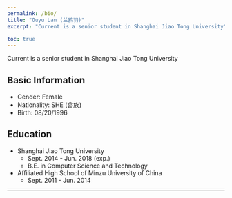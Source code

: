 ```yaml
---
permalink: /bio/
title: "Ouyu Lan (兰鸥羽)"
excerpt: "Current is a senior student in Shanghai Jiao Tong University"

toc: true
---
```


Current is a senior student in Shanghai Jiao Tong University

## Basic Information
* Gender: Female
* Nationality: SHE (畲族)
* Birth: 08/20/1996

## Education
* Shanghai Jiao Tong University 
	* Sept. 2014 - Jun. 2018 (exp.)
	* B.E. in Computer Science and Technology
* Affiliated High School of Minzu University of China
	* Sept. 2011 - Jun. 2014
---

